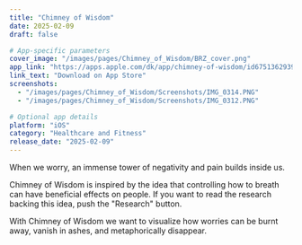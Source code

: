 ```yaml
---
title: "Chimney of Wisdom"
date: 2025-02-09
draft: false

# App-specific parameters
cover_image: "/images/pages/Chimney_of_Wisdom/BRZ_cover.png"
app_link: "https://apps.apple.com/dk/app/chimney-of-wisdom/id6751362939"
link_text: "Download on App Store"
screenshots:
  - "/images/pages/Chimney_of_Wisdom/Screenshots/IMG_0314.PNG"
  - "/images/pages/Chimney_of_Wisdom/Screenshots/IMG_0312.PNG"

# Optional app details
platform: "iOS"
category: "Healthcare and Fitness"
release_date: "2025-02-09"
---
```


When we worry, an immense tower of negativity and pain builds inside us.
        
Chimney of Wisdom is inspired by the idea that controlling how to breath can have beneficial effects on people. If you want to read the research backing this idea, push the "Research" button.
        
With Chimney of Wisdom we want to visualize how worries can be burnt away, vanish in ashes, and metaphorically disappear.